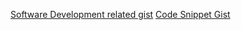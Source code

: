 [Software Development related gist](https://gist.github.com/TusharKuwar/9b31ff11be49d2619134ff89fa3b131c)
[Code Snippet Gist](https://gist.github.com/TusharKuwar/ed66a7d620c748b35cf6e5c6ddb1a484)